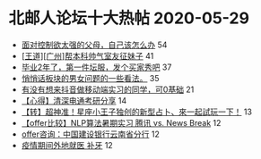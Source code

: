 # 北邮人论坛十大热帖 2020-05-29

- [面对控制欲太强的父母，自己该怎么办](https://bbs.byr.cn/article/Talking/6198703) 54
- [[王道][广州]帮本科帅气室友征妹子](https://bbs.byr.cn/article/Friends/1961330) 41
- [毕业2年了，第一件坛服，发个买家秀吧](https://bbs.byr.cn/article/Picture/3257523) 37
- [悄悄话板块的男女问题的一些看法。](https://bbs.byr.cn/article/Feeling/3146330) 35
- [有没有想来抖音做移动端实习的同学，可0基础](https://bbs.byr.cn/article/MobileTerminalAT/34579) 21
- [【心得】清深电通考研分享](https://bbs.byr.cn/article/AimGraduate/1191189) 14
- [【转】超神准！星座小王子独创的新型占卜、來一起試玩一下！](https://bbs.byr.cn/article/Constellations/326533) 13
- [【offer比较】NLP算法暑期实习 腾讯 vs. News Break](https://bbs.byr.cn/article/Job/2090106) 12
- [offer咨询：中国建设银行云南省分行](https://bbs.byr.cn/article/WorkLife/1145974) 12
- [疫情期间外地就医 补牙](https://bbs.byr.cn/article/Health/221087) 12


